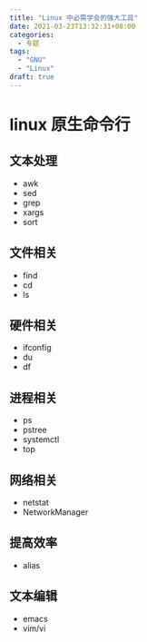```yaml
---
title: "Linux 中必需学会的强大工具"
date: 2021-03-23T13:32:31+08:00
categories:
  - 专题
tags:
  - "GNU"
  - "Linux"
draft: true
---
```


# linux 原生命令行


## 文本处理

* awk
* sed
* grep
* xargs
* sort


## 文件相关

* find
* cd
* ls

## 硬件相关

* ifconfig
* du
* df

## 进程相关

* ps
* pstree
* systemctl
* top



## 网络相关

* netstat
* NetworkManager

## 提高效率

* alias


## 文本编辑

* emacs
* vim/vi
